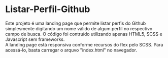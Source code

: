 # Listar-Perfil-Github

Este projeto é uma landing page que permite listar perfis do Github simplesmente digitando um nome válido de algum perfil no respectivo campo de busca.
O código foi contruído utilizando apenas HTML5, SCSS e Javascript sem frameworks.<br/>
A landing page está responsiva conforme recursos do flex pelo SCSS.
Para acessá-lo, basta carregar o arquvo "index.html" no navegador. <br/>



